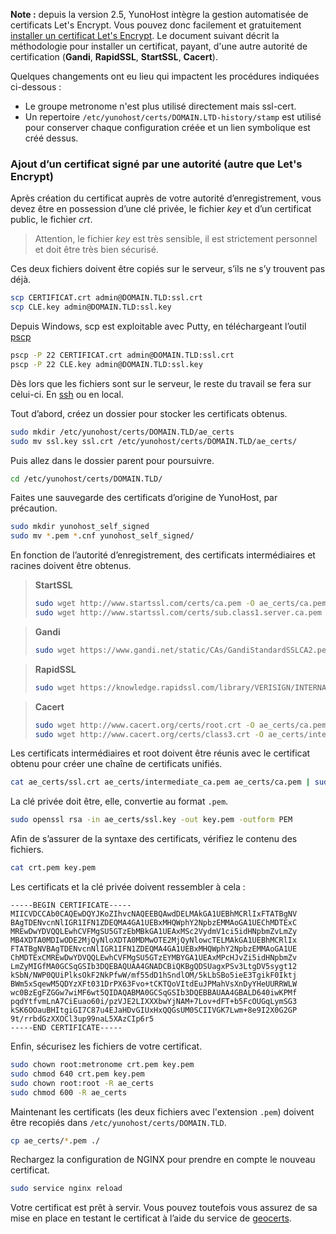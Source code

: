 **Note :** depuis la version 2.5, YunoHost intègre la gestion automatisée de certificats Let's Encrypt. Vous pouvez donc facilement et gratuitement [installer un certificat Let's Encrypt](/certificate). Le document suivant décrit la méthodologie pour installer un certificat, payant, d'une autre autorité de certification (**Gandi**, **RapidSSL**, **StartSSL**, **Cacert**).

Quelques changements ont eu lieu qui impactent les procédures indiquées ci-dessous :

* Le groupe metronome n'est plus utilisé directement mais ssl-cert.
* Un repertoire `/etc/yunohost/certs/DOMAIN.LTD-history/stamp` est utilisé pour conserver chaque configuration créée et un lien symbolique est créé dessus.

### Ajout d’un certificat signé par une autorité (autre que Let's Encrypt)

Après création du certificat auprès de votre autorité d’enregistrement, vous devez être en possession d’une clé privée, le fichier *key* et d’un certificat public, le fichier *crt*.
> Attention, le fichier *key* est très sensible, il est strictement personnel et doit être très bien sécurisé.

Ces deux fichiers doivent être copiés sur le serveur, s’ils ne s’y trouvent pas déjà.

```bash
scp CERTIFICAT.crt admin@DOMAIN.TLD:ssl.crt
scp CLE.key admin@DOMAIN.TLD:ssl.key
```

Depuis Windows, scp est exploitable avec Putty, en téléchargeant l’outil [pscp](http://the.earth.li/~sgtatham/putty/latest/x86/pscp.exe)

```bash
pscp -P 22 CERTIFICAT.crt admin@DOMAIN.TLD:ssl.crt
pscp -P 22 CLE.key admin@DOMAIN.TLD:ssl.key
```

Dès lors que les fichiers sont sur le serveur, le reste du travail se fera sur celui-ci. En [ssh](/ssh) ou en local.

Tout d’abord, créez un dossier pour stocker les certificats obtenus.

```bash
sudo mkdir /etc/yunohost/certs/DOMAIN.TLD/ae_certs
sudo mv ssl.key ssl.crt /etc/yunohost/certs/DOMAIN.TLD/ae_certs/
```

Puis allez dans le dossier parent pour poursuivre.

```bash
cd /etc/yunohost/certs/DOMAIN.TLD/
```

Faites une sauvegarde des certificats d’origine de YunoHost, par précaution.

```bash
sudo mkdir yunohost_self_signed
sudo mv *.pem *.cnf yunohost_self_signed/
```

En fonction de l’autorité d’enregistrement, des certificats intermédiaires et racines doivent être obtenus.

> **StartSSL**
> ```bash
> sudo wget http://www.startssl.com/certs/ca.pem -O ae_certs/ca.pem
> sudo wget http://www.startssl.com/certs/sub.class1.server.ca.pem -O ae_certs/intermediate_ca.pem
>```

> **Gandi**
> ```bash
> sudo wget https://www.gandi.net/static/CAs/GandiStandardSSLCA2.pem -O ae_certs/intermediate_ca.pem
>```

> **RapidSSL**
> ```bash
> sudo wget https://knowledge.rapidssl.com/library/VERISIGN/INTERNATIONAL_AFFILIATES/RapidSSL/AR1548/RapidSSLCABundle.txt -O ae_certs/intermediate_ca.pem
>```

> **Cacert**
> ```bash
> sudo wget http://www.cacert.org/certs/root.crt -O ae_certs/ca.pem
> sudo wget http://www.cacert.org/certs/class3.crt -O ae_certs/intermediate_ca.pem
>```

Les certificats intermédiaires et root doivent être réunis avec le certificat obtenu pour créer une chaîne de certificats unifiés.

```bash
cat ae_certs/ssl.crt ae_certs/intermediate_ca.pem ae_certs/ca.pem | sudo tee crt.pem
```

La clé privée doit être, elle, convertie au format `.pem`.

```bash
sudo openssl rsa -in ae_certs/ssl.key -out key.pem -outform PEM
```

Afin de s’assurer de la syntaxe des certificats, vérifiez le contenu des fichiers.

```bash
cat crt.pem key.pem
```

Les certificats et la clé privée doivent ressembler à cela :

`-----BEGIN CERTIFICATE-----`<br/>
`MIICVDCCAb0CAQEwDQYJKoZIhvcNAQEEBQAwdDELMAkGA1UEBhMCRlIxFTATBgNV`<br/>
`BAgTDENvcnNlIGR1IFN1ZDEQMA4GA1UEBxMHQWphY2NpbzEMMAoGA1UEChMDTExC`<br/>
`MREwDwYDVQQLEwhCVFMgSU5GTzEbMBkGA1UEAxMSc2VydmV1ci5idHNpbmZvLmZy`<br/>
`MB4XDTA0MDIwODE2MjQyNloXDTA0MDMwOTE2MjQyNlowcTELMAkGA1UEBhMCRlIx`<br/>
`FTATBgNVBAgTDENvcnNlIGR1IFN1ZDEQMA4GA1UEBxMHQWphY2NpbzEMMAoGA1UE`<br/>
`ChMDTExCMREwDwYDVQQLEwhCVFMgSU5GTzEYMBYGA1UEAxMPcHJvZi5idHNpbmZv`<br/>
`LmZyMIGfMA0GCSqGSIb3DQEBAQUAA4GNADCBiQKBgQDSUagxPSv3LtgDV5sygt12`<br/>
`kSbN/NWP0QUiPlksOkF2NkPfwW/mf55dD1hSndlOM/5kLbSBo5ieE3TgikF0Iktj`<br/>
`BWm5xSqewM5QDYzXFt031DrPX63Fvo+tCKTQoVItdEuJPMahVsXnDyYHeUURRWLW`<br/>
`wc0BzEgFZGGw7wiMF6wt5QIDAQABMA0GCSqGSIb3DQEBBAUAA4GBALD640iwKPMf`<br/>
`pqdYtfvmLnA7CiEuao60i/pzVJE2LIXXXbwYjNAM+7Lov+dFT+b5FcOUGqLymSG3`<br/>
`kSK6OOauBHItgiGI7C87u4EJaHDvGIUxHxQQGsUM0SCIIVGK7Lwm+8e9I2X0G2GP`<br/>
`9t/rrbdGzXXOCl3up99naL5XAzCIp6r5`<br/>
`-----END CERTIFICATE-----`

Enfin, sécurisez les fichiers de votre certificat.

```bash
sudo chown root:metronome crt.pem key.pem
sudo chmod 640 crt.pem key.pem
sudo chown root:root -R ae_certs
sudo chmod 600 -R ae_certs
```

Maintenant les certificats (les deux fichiers avec l'extension `.pem`) doivent être recopiés dans `/etc/yunohost/certs/DOMAIN.TLD`.

```bash
cp ae_certs/*.pem ./
```

Rechargez la configuration de NGINX pour prendre en compte le nouveau certificat.

```bash
sudo service nginx reload
```

Votre certificat est prêt à servir. Vous pouvez toutefois vous assurez de sa mise en place en testant le certificat à l’aide du service de <a href="https://www.geocerts.com/ssl_checker" target="_blank">geocerts</a>. 
